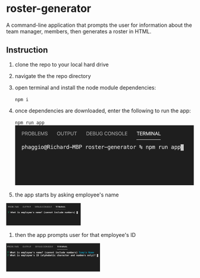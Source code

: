 # roster-generator
A command-line application that prompts the user for information about the team manager, members, then generates a roster in HTML.

## Instruction
1. clone the repo to your local hard drive
1. navigate the the repo directory
1. open terminal and install the node module dependencies:

    `npm i`
1. once dependencies are downloaded, enter the following to run the app:

    `npm run app`
    ![img](https://github.com/phaggio/roster-generator/blob/master/images/01.png?raw=true)

1. the app starts by asking employee's name
<img src="https://github.com/phaggio/roster-generator/blob/master/images/02.png?raw=true" alt="01" style="width: 200px;">

1. then the app prompts user for that employee's ID
<img src="https://github.com/phaggio/roster-generator/blob/master/images/03.png?raw=true" alt="01" style="width: 50%;">